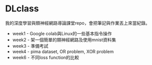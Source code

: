 DLclass
=====

我的深度學習與類神經網路導論課堂repo，會把筆記與作業丟上來當紀錄。

* week1 - Google colab與Linux的一些基本指令操作
* week2 - 架一個簡單的類神經網路及使用mnist資料集
* week3 - 準備考試
* week4 - pima dataset, OR problem, XOR problem
* week6 - 不同loss function的比較
